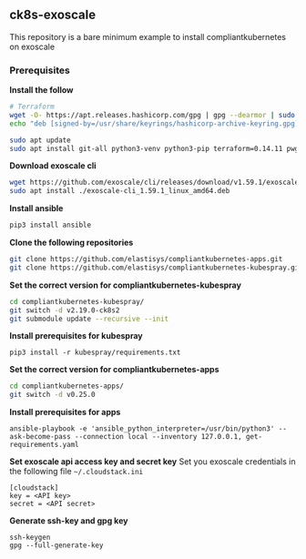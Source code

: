 ## ck8s-exoscale

This repository is a bare minimum example to install compliantkubernetes on exoscale

### Prerequisites

**Install the follow**
```bash
# Terraform
wget -O- https://apt.releases.hashicorp.com/gpg | gpg --dearmor | sudo tee /usr/share/keyrings/hashicorp-archive-keyring.gpg
echo "deb [signed-by=/usr/share/keyrings/hashicorp-archive-keyring.gpg] https://apt.releases.hashicorp.com $(lsb_release -cs) main" | sudo tee /etc/apt/sources.list.d/hashicorp.list

sudo apt update
sudo apt install git-all python3-venv python3-pip terraform=0.14.11 pwgen ansible
```

**Download exoscale cli**
```bash
wget https://github.com/exoscale/cli/releases/download/v1.59.1/exoscale-cli_1.59.1_linux_amd64.deb
sudo apt install ./exoscale-cli_1.59.1_linux_amd64.deb
```

**Install ansible**
```bash
pip3 install ansible
```

**Clone the following repositories**
```bash
git clone https://github.com/elastisys/compliantkubernetes-apps.git
git clone https://github.com/elastisys/compliantkubernetes-kubespray.git
```

**Set the correct version for compliantkubernetes-kubespray**
```bash
cd compliantkubernetes-kubespray/
git switch -d v2.19.0-ck8s2
git submodule update --recursive --init
```
**Install prerequisites for kubespray**
```
pip3 install -r kubespray/requirements.txt
```

**Set the correct version for compliantkubernetes-apps**
```bash
cd compliantkubernetes-apps/
git switch -d v0.25.0
```

**Install prerequisites for apps**
```
ansible-playbook -e 'ansible_python_interpreter=/usr/bin/python3' --ask-become-pass --connection local --inventory 127.0.0.1, get-requirements.yaml
```

**Set exoscale api access key and secret key**
Set you exoscale credentials in the following file `~/.cloudstack.ini`
```
[cloudstack]
key = <API key>
secret = <API secret>
```

**Generate ssh-key and gpg key**
```
ssh-keygen
gpg --full-generate-key
```

